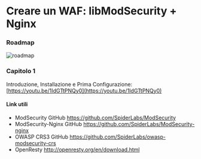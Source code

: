 # Creare un WAF: libModSecurity + Nginx

### Roadmap
![roadmap](https://i.imgur.com/5Lt3i5s.jpg)

### Capitolo 1
Introduzione, Installazione e Prima Configurazione: [https://youtu.be/1IdGTtPNQy0](https://youtu.be/1IdGTtPNQy0)

#### Link utili
- ModSecurity GitHub https://github.com/SpiderLabs/ModSecurity
- ModSecurity-Nginx GitHub https://github.com/SpiderLabs/ModSecurity-nginx
- OWASP CRS3 GitHub https://github.com/SpiderLabs/owasp-modsecurity-crs
- OpenResty http://openresty.org/en/download.html

